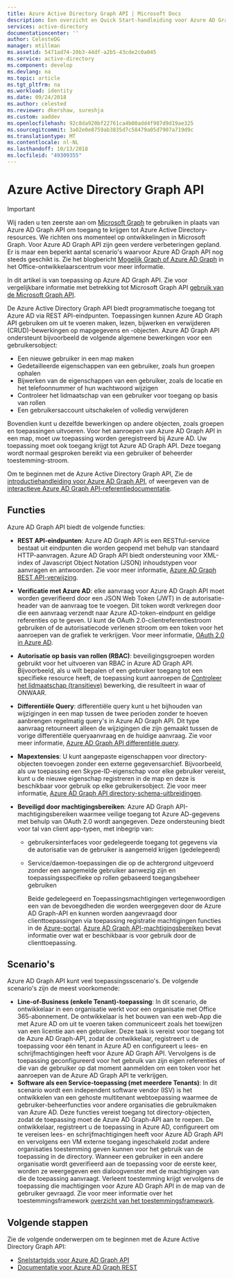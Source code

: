 ```yaml
---
title: Azure Active Directory Graph API | Microsoft Docs
description: Een overzicht en Quick Start-handleiding voor Azure AD Graph-API die programmatische toegang biedt tot Azure AD via REST API-eindpunten.
services: active-directory
documentationcenter: ''
author: CelesteDG
manager: mtillman
ms.assetid: 5471ad74-20b3-44df-a2b5-43cde2c0a045
ms.service: active-directory
ms.component: develop
ms.devlang: na
ms.topic: article
ms.tgt_pltfrm: na
ms.workload: identity
ms.date: 09/24/2018
ms.author: celested
ms.reviewer: dkershaw, sureshja
ms.custom: aaddev
ms.openlocfilehash: 92c8da920bf22761ca4b00add4f987d9d19ae325
ms.sourcegitcommit: 3a02e0e8759ab3835d7c58479a05d7907a719d9c
ms.translationtype: MT
ms.contentlocale: nl-NL
ms.lasthandoff: 10/13/2018
ms.locfileid: "49309355"
---
```

# <a name="azure-active-directory-graph-api"></a>Azure Active Directory Graph API

> [!IMPORTANT]
> Wij raden u ten zeerste aan om [Microsoft Graph](https://graph.microsoft.io/) te gebruiken in plaats van Azure AD Graph API om toegang te krijgen tot Azure Active Directory-resources. We richten ons momenteel op ontwikkelingen in Microsoft Graph. Voor Azure AD Graph API zijn geen verdere verbeteringen gepland. Er is maar een beperkt aantal scenario's waarvoor Azure AD Graph API nog steeds geschikt is. Zie het blogbericht [Mogelijk Graph of Azure AD Graph](https://dev.office.com/blogs/microsoft-graph-or-azure-ad-graph) in het Office-ontwikkelaarscentrum voor meer informatie.

In dit artikel is van toepassing op Azure AD Graph API. Zie voor vergelijkbare informatie met betrekking tot Microsoft Graph API [gebruik van de Microsoft Graph API](https://developer.microsoft.com/en-us/graph/docs/concepts/use_the_api). 

De Azure Active Directory Graph API biedt programmatische toegang tot Azure AD via REST API-eindpunten. Toepassingen kunnen Azure AD Graph API gebruiken om uit te voeren maken, lezen, bijwerken en verwijderen (CRUD)-bewerkingen op mapgegevens en -objecten. Azure AD Graph API ondersteunt bijvoorbeeld de volgende algemene bewerkingen voor een gebruikersobject:

* Een nieuwe gebruiker in een map maken
* Gedetailleerde eigenschappen van een gebruiker, zoals hun groepen ophalen
* Bijwerken van de eigenschappen van een gebruiker, zoals de locatie en het telefoonnummer of hun wachtwoord wijzigen
* Controleer het lidmaatschap van een gebruiker voor toegang op basis van rollen
* Een gebruikersaccount uitschakelen of volledig verwijderen

Bovendien kunt u dezelfde bewerkingen op andere objecten, zoals groepen en toepassingen uitvoeren. Voor het aanroepen van Azure AD Graph API in een map, moet uw toepassing worden geregistreerd bij Azure AD. Uw toepassing moet ook toegang krijgt tot Azure AD Graph API. Deze toegang wordt normaal gesproken bereikt via een gebruiker of beheerder toestemming-stroom.

Om te beginnen met de Azure Active Directory Graph API, Zie de [introductiehandleiding voor Azure AD Graph API](active-directory-graph-api-quickstart.md), of weergeven van de [interactieve Azure AD Graph API-referentiedocumentatie](https://msdn.microsoft.com/Library/Azure/Ad/Graph/api/api-catalog).

## <a name="features"></a>Functies

Azure AD Graph API biedt de volgende functies:

* **REST API-eindpunten**: Azure AD Graph API is een RESTful-service bestaat uit eindpunten die worden geopend met behulp van standaard HTTP-aanvragen. Azure AD Graph API biedt ondersteuning voor XML-index of Javascript Object Notation (JSON) inhoudstypen voor aanvragen en antwoorden. Zie voor meer informatie, [Azure AD Graph REST API-verwijzing](https://msdn.microsoft.com/Library/Azure/Ad/Graph/api/api-catalog).
* **Verificatie met Azure AD**: elke aanvraag voor Azure AD Graph API moet worden geverifieerd door een JSON Web Token (JWT) in de autorisatie-header van de aanvraag toe te voegen. Dit token wordt verkregen door die een aanvraag verzendt naar Azure AD-token-eindpunt en geldige referenties op te geven. U kunt de OAuth 2.0-clientreferentiestroom gebruiken of de autorisatiecode verlenen stroom om een token voor het aanroepen van de grafiek te verkrijgen. Voor meer informatie, [OAuth 2.0 in Azure AD](https://msdn.microsoft.com/library/azure/dn645545.aspx).
* **Autorisatie op basis van rollen (RBAC)**: beveiligingsgroepen worden gebruikt voor het uitvoeren van RBAC in Azure AD Graph API. Bijvoorbeeld, als u wilt bepalen of een gebruiker toegang tot een specifieke resource heeft, de toepassing kunt aanroepen de [Controleer het lidmaatschap (transitieve)](https://msdn.microsoft.com/Library/Azure/Ad/Graph/api/functions-and-actions#checkMemberGroups) bewerking, die resulteert in waar of ONWAAR.
* **Differentiële Query**: differentiële query kunt u het bijhouden van wijzigingen in een map tussen de twee perioden zonder te hoeven aanbrengen regelmatig query's in Azure AD Graph API. Dit type aanvraag retourneert alleen de wijzigingen die zijn gemaakt tussen de vorige differentiële queryaanvraag en de huidige aanvraag. Zie voor meer informatie, [Azure AD Graph API differentiële query](https://msdn.microsoft.com/Library/Azure/Ad/Graph/howto/azure-ad-graph-api-differential-query).
* **Mapextensies**: U kunt aangepaste eigenschappen voor directory-objecten toevoegen zonder een externe gegevensarchief. Bijvoorbeeld, als uw toepassing een Skype-ID-eigenschap voor elke gebruiker vereist, kunt u de nieuwe eigenschap registreren in de map en deze is beschikbaar voor gebruik op elke gebruikersobject. Zie voor meer informatie, [Azure AD Graph API directory-schema-uitbreidingen](https://msdn.microsoft.com/Library/Azure/Ad/Graph/howto/azure-ad-graph-api-directory-schema-extensions).
* **Beveiligd door machtigingsbereiken**: Azure AD Graph API-machtigingsbereiken waarmee veilige toegang tot Azure AD-gegevens met behulp van OAuth 2.0 wordt aangegeven. Deze ondersteuning biedt voor tal van client app-typen, met inbegrip van:
  
  * gebruikersinterfaces voor gedelegeerde toegang tot gegevens via de autorisatie van de gebruiker is aangemeld krijgen (gedelegeerd)
  * Service/daemon-toepassingen die op de achtergrond uitgevoerd zonder een aangemelde gebruiker aanwezig zijn en toepassingsspecifieke op rollen gebaseerd toegangsbeheer gebruiken
    
    Beide gedelegeerd en Toepassingsmachtigingen vertegenwoordigen een van de bevoegdheden die worden weergegeven door de Azure AD Graph-API en kunnen worden aangevraagd door clienttoepassingen via toepassing registratie machtigingen functies in de [Azure-portal](https://portal.azure.com). [Azure AD Graph API-machtigingsbereiken](https://msdn.microsoft.com/Library/Azure/Ad/Graph/howto/azure-ad-graph-api-permission-scopes) bevat informatie over wat er beschikbaar is voor gebruik door de clienttoepassing.

## <a name="scenarios"></a>Scenario's

Azure AD Graph API kunt veel toepassingsscenario's. De volgende scenario's zijn de meest voorkomende:

* **Line-of-Business (enkele Tenant)-toepassing**: In dit scenario, de ontwikkelaar in een organisatie werkt voor een organisatie met Office 365-abonnement. De ontwikkelaar is het bouwen van een web-App die met Azure AD om uit te voeren taken communiceert zoals het toewijzen van een licentie aan een gebruiker. Deze taak is vereist voor toegang tot de Azure AD Graph-API, zodat de ontwikkelaar, registreert u de toepassing voor één tenant in Azure AD en configureert u lees- en schrijfmachtigingen heeft voor Azure AD Graph API. Vervolgens is de toepassing geconfigureerd voor het gebruik van zijn eigen referenties of die van de gebruiker op dat moment aanmelden om een token voor het aanroepen van de Azure AD Graph API te verkrijgen.
* **Software als een Service-toepassing (met meerdere Tenants)**: In dit scenario wordt een independent software vendor (ISV) is het ontwikkelen van een gehoste multitenant webtoepassing waarmee de gebruiker-beheerfuncties voor andere organisaties die gebruikmaken van Azure AD. Deze functies vereist toegang tot directory-objecten, zodat de toepassing moet de Azure AD Graph-API aan te roepen. De ontwikkelaar, registreert u de toepassing in Azure AD, configureert om te vereisen lees- en schrijfmachtigingen heeft voor Azure AD Graph API en vervolgens een VM externe toegang ingeschakeld zodat andere organisaties toestemming geven kunnen voor het gebruik van de toepassing in de directory. Wanneer een gebruiker in een andere organisatie wordt geverifieerd aan de toepassing voor de eerste keer, worden ze weergegeven een dialoogvenster met de machtigingen van die de toepassing aanvraagt. Verleent toestemming krijgt vervolgens de toepassing die machtigingen voor Azure AD Graph API in de map van de gebruiker gevraagd. Zie voor meer informatie over het toestemmingsframework [overzicht van het toestemmingsframework](consent-framework.md).

## <a name="next-steps"></a>Volgende stappen

Zie de volgende onderwerpen om te beginnen met de Azure Active Directory Graph API:

* [Snelstartgids voor Azure AD Graph API](active-directory-graph-api-quickstart.md)
* [Documentatie voor Azure AD Graph REST](https://msdn.microsoft.com/Library/Azure/Ad/Graph/api/api-catalog)
